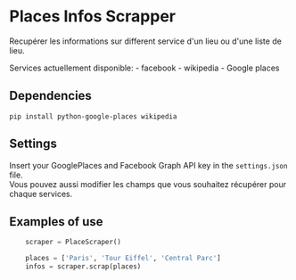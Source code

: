 # Places Infos Scrapper

Recupérer les informations sur different service d'un lieu ou d'une liste de lieu.

Services actuellement disponible:
    - facebook
    - wikipedia
    - Google places

Dependencies
---

    pip install python-google-places wikipedia


Settings
---

Insert your GooglePlaces and Facebook Graph API key in the `settings.json` file.  
Vous pouvez aussi modifier les champs que vous souhaitez récupérer pour chaque services.

Examples of use
---

```python
    scraper = PlaceScraper()

    places = ['Paris', 'Tour Eiffel', 'Central Parc']
    infos = scraper.scrap(places)
```
